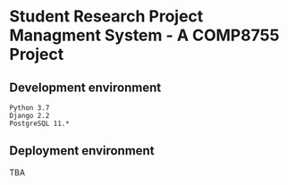 # Student Research Project Managment System - A COMP8755 Project

## Development environment

```
Python 3.7
Django 2.2
PostgreSQL 11.*
```

## Deployment environment

TBA

